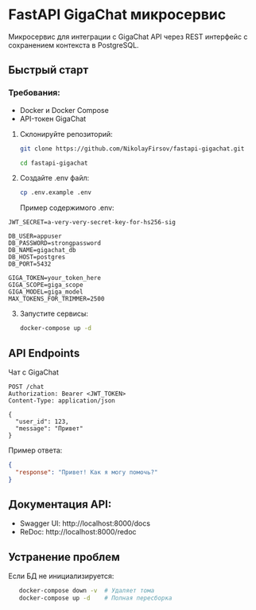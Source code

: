 # FastAPI GigaChat микросервис

Микросервис для интеграции с GigaChat API через REST интерфейс с сохранением контекста в PostgreSQL. 

## Быстрый старт
### Требования:
- Docker и Docker Compose
- API-токен GigaChat

1. Склонируйте репозиторий:
   ```bash
   git clone https://github.com/NikolayFirsov/fastapi-gigachat.git
   ````
   ```bash
   cd fastapi-gigachat
   ```
2. Создайте .env файл:
   ```bash
   cp .env.example .env
   ```
   
   Пример содержимого .env:
```dotenv
JWT_SECRET=a-very-very-secret-key-for-hs256-sig

DB_USER=appuser
DB_PASSWORD=strongpassword
DB_NAME=gigachat_db
DB_HOST=postgres
DB_PORT=5432

GIGA_TOKEN=your_token_here
GIGA_SCOPE=giga_scope
GIGA_MODEL=giga_model
MAX_TOKENS_FOR_TRIMMER=2500
```
3. Запустите сервисы:
   ```bash
   docker-compose up -d
   ```
   
## API Endpoints
Чат с GigaChat
```http
POST /chat
Authorization: Bearer <JWT_TOKEN>
Content-Type: application/json

{
  "user_id": 123,
  "message": "Привет"
}
```
Пример ответа:
```json
{
  "response": "Привет! Как я могу помочь?"
}
```

## Документация API:
- Swagger UI: http://localhost:8000/docs
- ReDoc: http://localhost:8000/redoc

## Устранение проблем
Если БД не инициализируется:
```bash
   docker-compose down -v  # Удаляет тома
   docker-compose up -d    # Полная пересборка
```
